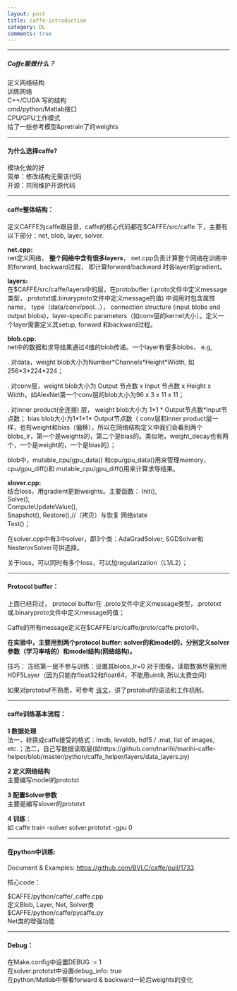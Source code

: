 ```yaml
---
layout: post
title: caffe-introduction
category: DL
comments: true
---
```


***
##### Caffe能做什么？

定义网络结构     
训练网络     
C++/CUDA 写的结构     
cmd/python/Matlab接口     
CPU/GPU工作模式      
给了一些参考模型&pretrain了的weights     
***
#### 为什么选择caffe?

模块化做的好  
简单：修改结构无需该代码  
开源：共同维护开源代码  
***
#### caffe整体结构：

定义CAFFE为caffe跟目录，caffe的核心代码都在$CAFFE/src/caffe 下，主要有以下部分：net, blob, layer, solver.

**net.cpp:**  
net定义网络， **整个网络中含有很多layers**， net.cpp负责计算整个网络在训练中的forward, backward过程， 即计算forward/backward 时各layer的gradient。


**layers:**   
在$CAFFE/src/caffe/layers中的层，在protobuffer (.proto文件中定义message类型，.prototxt或.binaryproto文件中定义message的值) 中调用时包含属性name， type（data/conv/pool…）， connection structure (input blobs and output blobs)，layer-specific parameters（如conv层的kernel大小）。定义一个layer需要定义其setup, forward 和backward过程。


**blob.cpp:**  
net中的数据和求导结果通过4维的blob传递。一个layer有很多blobs， e.g,  

. 对data，weight blob大小为Number\*Channels\*Height\*Width, 如256\*3\*224\*224；

. 对conv层，weight blob大小为 Output 节点数 x Input 节点数 x Height x Width，如AlexNet第一个conv层的blob大小为96 x 3 x 11 x 11；  

. 对inner product(全连接) 层， weight blob大小为 1\*1 \* Output节点数\*Input节点数； bias blob大小为1\*1\*1\* Output节点数（ conv层和inner product层一样，也有weight和bias（偏移），所以在网络结构定义中我们会看到两个blobs_lr，第一个是weights的，第二个是bias的。类似地，weight_decay也有两个，一个是weight的，一个是bias的）；


blob中，mutable_cpu/gpu_data() 和cpu/gpu_data()用来管理memory，cpu/gpu_diff()和 mutable_cpu/gpu_diff()用来计算求导结果。

**slover.cpp:**   
结合loss，用gradient更新weights。主要函数：
Init(),  
Solve(),   
ComputeUpdateValue(),  
Snapshot(), Restore(),//（拷贝）与恢复 网络state  
Test()；

在solver.cpp中有3中solver，即3个类：AdaGradSolver, SGDSolver和NesterovSolver可供选择。

关于loss，可以同时有多个loss，可以加regularization（L1/L2）；
***
#### Protocol buffer：

上面已经将过， protocol buffer在 .proto文件中定义message类型，.prototxt或.binaryproto文件中定义message的值；  

Caffe的所有message定义在$CAFFE/src/caffe/proto/caffe.proto中。  

**在实验中，主要用到两个protocol buffer: solver的和model的，分别定义solver参数（学习率啥的）和model结构(网络结构)。**

技巧：
冻结第一层不参与训练：设置其blobs_lr=0
对于图像，读取数据尽量别用HDF5Layer（因为只能存float32和float64，不能用uint8, 所以太费空间）

如果对protobuf不熟悉，可参考
[该文](http://www.cnblogs.com/dkblog/archive/2012/03/27/2419010.html)，讲了protobuf的语法和工作机制。

***
#### caffe训练基本流程：

**1 数据处理**  
法一，转换成caffe接受的格式：lmdb, leveldb, hdf5 / .mat, list of images, etc.；法二，自己写数据读取层(如https://github.com/tnarihi/tnarihi-caffe-helper/blob/master/python/caffe_helper/layers/data_layers.py)  

**2 定义网络结构**   
主要编写model的prototxt

**3 配置Solver参数**  
主要是编写slover的prototxt

**4 训练**：  
如 caffe train -solver solver.prototxt -gpu 0


***
#### 在python中训练:
Document & Examples: https://github.com/BVLC/caffe/pull/1733

核心code：

$CAFFE/python/caffe/\_caffe.cpp   
定义Blob, Layer, Net, Solver类  
$CAFFE/python/caffe/pycaffe.py   
Net类的增强功能
***
#### Debug：

在Make.config中设置DEBUG := 1  
在solver.prototxt中设置debug_info: true  
在python/Matlab中察看forward & backward一轮后weights的变化  

